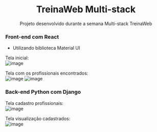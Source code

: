 <h1 align="center">TreinaWeb Multi-stack</h1>
<p align="center">Projeto desenvolvido durante a semana Multi-stack TreinaWeb</p>

### Front-end com React
-	Utilizando biblioteca Material UI

Tela inicial:<br>
![image](https://user-images.githubusercontent.com/67481455/123322679-f878fd00-d50a-11eb-851f-d21a8f8e2f6c.png)

Tela com os profissionais encontrados:<br>
![image](https://user-images.githubusercontent.com/67481455/123322866-29593200-d50b-11eb-9c35-37ecd4b415df.png)
![image](https://user-images.githubusercontent.com/67481455/123322892-2f4f1300-d50b-11eb-8d7a-440033ab3d01.png)

### Back-end Python com Django
Tela cadastro profissionais:<br>
![image](https://user-images.githubusercontent.com/67481455/123323247-9e2c6c00-d50b-11eb-9309-e32a8ebb21e9.png)

Tela visualização cadastrados:<br>
![image](https://user-images.githubusercontent.com/67481455/123323272-a7b5d400-d50b-11eb-9ca5-150f5150a299.png)
